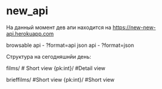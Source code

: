 # new_api

На данный момент дев апи находится на https://new-new-api.herokuapp.com

browsable api - ?format=api
json api - ?format=json


Структура на сегодняшнйи день:   

  films/      # Short view    {pk:int}/    #Detail view
  
  brieffilms/   #Short view    {pk:int}/   #Short view
    

